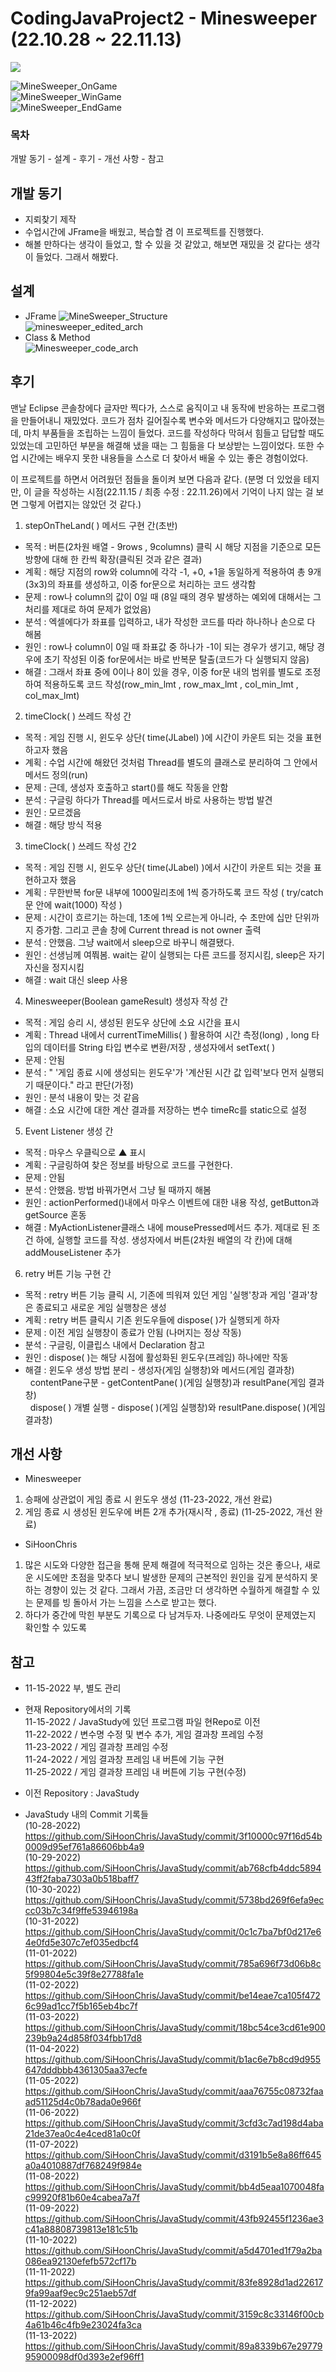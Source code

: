 # CodingJavaProject2 - Minesweeper (22.10.28 ~ 22.11.13)  
<img src="https://img.shields.io/badge/java-007396?style=for-the-badge&logo=java&logoColor=white">  

![MineSweeper_OnGame](https://user-images.githubusercontent.com/109140000/204074033-ecf0daad-34fb-4190-b01c-27b009e00315.png)  
![MineSweeper_WinGame](https://user-images.githubusercontent.com/109140000/204074044-83eee100-a38e-4797-8c8c-79d0292e1686.png)  
![MineSweeper_EndGame](https://user-images.githubusercontent.com/109140000/204074051-fd565464-b9f9-4121-995b-b79c8ef2ffee.png)  


### 목차
개발 동기 - 설계 - 후기 - 개선 사항 - 참고

## 개발 동기
- 지뢰찾기 제작
- 수업시간에 JFrame을 배웠고, 복습할 겸 이 프로젝트를 진행했다.
- 해볼 만하다는 생각이 들었고, 할 수 있을 것 같았고, 해보면 재밌을 것 같다는 생각이 들었다. 그래서 해봤다. 

## 설계
- JFrame 
![MineSweeper_Structure](https://user-images.githubusercontent.com/109140000/202059040-12dd3a37-6f95-4962-8275-bc54b52125a9.png)  <br>
![minesweeper_edited_arch](https://user-images.githubusercontent.com/109140000/204074230-21b70853-88f8-4cb3-babf-18f4ac788dcb.png)  
- Class & Method   
![Minesweeper_code_arch](https://user-images.githubusercontent.com/109140000/204074202-6ddc2190-13af-496f-9ef7-480a7c9ccbb0.png)  

## 후기
맨날 Eclipse 콘솔창에다 글자만 찍다가, 스스로 움직이고 내 동작에 반응하는 프로그램을 만들어내니 재밌었다.
코드가 점차 길어질수록 변수와 메서드가 다양해지고 많아졌는데, 마치 부품들을 조립하는 느낌이 들었다.
코드를 작성하다 막혀서 힘들고 답답할 때도 있었는데 고민하던 부분을 해결해 냈을 때는 그 힘듦을 다 보상받는 느낌이었다.
또한 수업 시간에는 배우지 못한 내용들을 스스로 더 찾아서 배울 수 있는 좋은 경험이었다.  

이 프로젝트를 하면서 어려웠던 점들을 돌이켜 보면 다음과 같다.
(분명 더 있었을 테지만, 이 글을 작성하는 시점(22.11.15 / 최종 수정 : 22.11.26)에서 기억이 나지 않는 걸 보면 그렇게 어렵지는 않았던 것 같다.)

1) stepOnTheLand( ) 메서드 구현 간(초반) 
- 목적 : 버튼(2차원 배열 - 9rows , 9columns) 클릭 시 해당 지점을 기준으로 모든 방향에 대해 한 칸씩 확장(클릭된 것과 같은 결과)
- 계획 : 해당 지점의 row와 column에 각각 -1, +0, +1을 동일하게 적용하여 총 9개(3x3)의 좌표를 생성하고, 이중 for문으로 처리하는 코드 생각함
- 문제 : row나 column의 값이 0일 때 (8일 때의 경우 발생하는 예외에 대해서는 그 처리를 제대로 하여 문제가 없었음)
- 분석 : 엑셀에다가 좌표를 입력하고, 내가 작성한 코드를 따라 하나하나 손으로 다 해봄
- 원인 : row나 column이 0일 때 좌표값 중 하나가 -1이 되는 경우가 생기고, 해당 경우에 초기 작성된 이중 for문에서는 바로 반복문 탈출(코드가 다 실행되지 않음)
- 해결 : 그래서 좌표 중에 0이나 8이 있을 경우, 이중 for문 내의 범위를 별도로 조정하여 적용하도록 코드 작성(row_min_lmt , row_max_lmt , col_min_lmt , col_max_lmt)
2) timeClock( ) 쓰레드 작성 간
- 목적 : 게임 진행 시, 윈도우 상단( time(JLabel) )에 시간이 카운트 되는 것을 표현하고자 했음
- 계획 : 수업 시간에 해왔던 것처럼 Thread를 별도의 클래스로 분리하여 그 안에서 메서드 정의(run)
- 문제 : 근데, 생성자 호출하고 start()를 해도 작동을 안함
- 분석 : 구글링 하다가 Thread를 메서드로서 바로 사용하는 방법 발견
- 원인 : 모르겠음
- 해결 : 해당 방식 적용
3) timeClock( ) 쓰레드 작성 간2
- 목적 : 게임 진행 시, 윈도우 상단( time(JLabel) )에서 시간이 카운트 되는 것을 표현하고자 했음
- 계획 : 무한반복 for문 내부에 1000밀리초에 1씩 증가하도록 코드 작성 ( try/catch문 안에 wait(1000) 작성 )
- 문제 : 시간이 흐르기는 하는데, 1초에 1씩 오르는게 아니라, 수 초만에 십만 단위까지 증가함. 그리고 콘솔 창에 Current thread is not owner 출력
- 분석 : 안했음. 그냥 wait에서 sleep으로 바꾸니 해결됐다.
- 원인 : 선생님께 여쭤봄. wait는 같이 실행되는 다른 코드를 정지시킴, sleep은 자기 자신을 정지시킴  
- 해결 : wait 대신 sleep 사용
4) Minesweeper(Boolean gameResult) 생성자 작성 간
- 목적 : 게임 승리 시, 생성된 윈도우 상단에 소요 시간을 표시
- 계획 : Thread 내에서 currentTimeMillis( ) 활용하여 시간 측정(long) , long 타입의 데이터를 String 타입 변수로 변환/저장 , 생성자에서 setText( )
- 문제 : 안됨
- 분석 : " '게임 종료 시에 생성되는 윈도우'가 '계산된 시간 값 입력'보다 먼저 실행되기 때문이다." 라고 판단(가정)
- 원인 : 분석 내용이 맞는 것 같음
- 해결 : 소요 시간에 대한 계산 결과를 저장하는 변수 timeRc를 static으로 설정
5) Event Listener 생성 간
- 목적 : 마우스 우클릭으로 ▲ 표시
- 계획 : 구글링하여 찾은 정보를 바탕으로 코드를 구현한다.
- 문제 : 안됨 
- 분석 : 안했음. 방법 바꿔가면서 그냥 될 때까지 해봄
- 원인 : actionPerformed()내에서 마우스 이벤트에 대한 내용 작성, getButton과 getSource 혼동
- 해결 : MyActionListener클래스 내에 mousePressed메서드 추가. 제대로 된 조건 하에, 실행할 코드를 작성. 생성자에서 버튼(2차원 배열의 각 칸)에 대해 addMouseListener 추가  
6) retry 버튼 기능 구현 간  
- 목적 : retry 버튼 기능 클릭 시, 기존에 띄워져 있던 게임 '실행'창과 게임 '결과'창은 종료되고 새로운 게임 실행창은 생성  
- 계획 : retry 버튼 클릭시 기존 윈도우들에 dispose( )가 실행되게 하자  
- 문제 : 이전 게임 실행창이 종료가 안됨 (나머지는 정상 작동)  
- 분석 : 구글링, 이클립스 내에서 Declaration 참고  
- 원인 : dispose( )는 해당 시점에 활성화된 윈도우(프레임) 하나에만 작동  
- 해결 : 윈도우 생성 방법 분리 - 생성자(게임 실행창)와 메서드(게임 결과창)  
&nbsp;  contentPane구분 - getContentPane( )(게임 실행창)과 resultPane(게임 결과창)  
&nbsp;  dispose( ) 개별 실행 - dispose( )(게임 실행창)와 resultPane.dispose( )(게임 결과창)  

## 개선 사항 
- Minesweeper
1) 승패에 상관없이 게임 종료 시 윈도우 생성 (11-23-2022, 개선 완료)  
2) 게임 종료 시 생성된 윈도우에 버튼 2개 추가(재시작 , 종료) (11-25-2022, 개선 완료)  
- SiHoonChris
1) 많은 시도와 다양한 접근을 통해 문제 해결에 적극적으로 임하는 것은 좋으나,
새로운 시도에만 초점을 맞추다 보니 발생한 문제의 근본적인 원인을 깊게 분석하지 못하는 경향이 있는 것 같다.
그래서 가끔, 조금만 더 생각하면 수월하게 해결할 수 있는 문제를 빙 돌아서 가는 느낌을 스스로 받고는 했다.
2) 하다가 중간에 막힌 부분도 기록으로 다 남겨두자. 나중에라도 무엇이 문제였는지 확인할 수 있도록

## 참고
- 11-15-2022 부, 별도 관리
- 현재 Repository에서의 기록  
11-15-2022 / JavaStudy에 있던 프로그램 파일 현Repo로 이전  
11-22-2022 / 변수명 수정 및 변수 추가, 게임 결과창 프레임 수정  
11-23-2022 / 게임 결과창 프레임 수정  
11-24-2022 / 게임 결과창 프레임 내 버튼에 기능 구현  
11-25-2022 / 게임 결과창 프레임 내 버튼에 기능 구현(수정)  


- 이전 Repository : JavaStudy
- JavaStudy 내의 Commit 기록들  
(10-28-2022) &nbsp; https://github.com/SiHoonChris/JavaStudy/commit/3f10000c97f16d54b0009d95ef761a86606bb4a9  
(10-29-2022) &nbsp; https://github.com/SiHoonChris/JavaStudy/commit/ab768cfb4ddc589443ff2faba7303a0b518baff7  
(10-30-2022) &nbsp; https://github.com/SiHoonChris/JavaStudy/commit/5738bd269f6efa9eccc03b7c34f9ffe53946198a  
(10-31-2022) &nbsp; https://github.com/SiHoonChris/JavaStudy/commit/0c1c7ba7bf0d217e64e0fd5e307c7ef035edbcf4  
(11-01-2022) &nbsp; https://github.com/SiHoonChris/JavaStudy/commit/785a696f73d06b8c5f99804e5c39f8e27788fa1e  
(11-02-2022) &nbsp; https://github.com/SiHoonChris/JavaStudy/commit/be14eae7ca105f4726c99ad1cc7f5b165eb4bc7f  
(11-03-2022) &nbsp; https://github.com/SiHoonChris/JavaStudy/commit/18bc54ce3cd61e900239b9a24d858f034fbb17d8  
(11-04-2022) &nbsp; https://github.com/SiHoonChris/JavaStudy/commit/b1ac6e7b8cd9d955647dddbbb4361305aa37ecfe  
(11-05-2022) &nbsp; https://github.com/SiHoonChris/JavaStudy/commit/aaa76755c08732faaad51125d4c0b78ada0e966f  
(11-06-2022) &nbsp; https://github.com/SiHoonChris/JavaStudy/commit/3cfd3c7ad198d4aba21de37ea0c4e4ced81a0c0f  
(11-07-2022) &nbsp; https://github.com/SiHoonChris/JavaStudy/commit/d3191b5e8a86ff645a0a4010887df768249f984e  
(11-08-2022) &nbsp; https://github.com/SiHoonChris/JavaStudy/commit/bb4d5eaa1070048fac99920f81b60e4cabea7a7f  
(11-09-2022) &nbsp; https://github.com/SiHoonChris/JavaStudy/commit/43fb92455f1236ae3c41a88808739813e181c51b  
(11-10-2022) &nbsp; https://github.com/SiHoonChris/JavaStudy/commit/a5d4701ed1f79a2ba086ea92130efefb572cf17b  
(11-11-2022) &nbsp; https://github.com/SiHoonChris/JavaStudy/commit/83fe8928d1ad226179fa99aaf9ec9c251aeb57df  
(11-12-2022) &nbsp; https://github.com/SiHoonChris/JavaStudy/commit/3159c8c33146f00cb4a61b46c4fb9e23024fa3ca  
(11-13-2022) &nbsp; https://github.com/SiHoonChris/JavaStudy/commit/89a8339b67e2977995900098df0d393e2ef96ff1  
